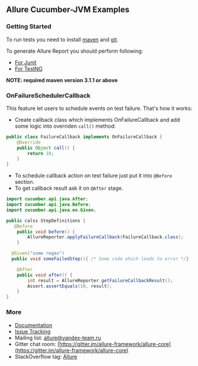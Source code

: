 [maven]: http://maven.apache.org/
[git]: http://git-scm.com/

## Allure Cucumber-JVM Examples

### Getting Started

To run tests you need to install [maven][maven] and [git][git].

To generate Allure Report you should perform following:
* [For Junit](junit/)
* [For TestNG](testng/)

**NOTE: required maven version 3.1.1 or above**


### OnFailureSchedulerCallback
This feature let users to schedule events on test failure.
That's how it works:
* Create callback class which implements OnFailureCallback and add some logic into overriden ```call()``` method:
```java
public class FailureCallback implements OnFailureCallback {
    @Override
    public Object call() {
        return 10;
    }
}
```
* To schedule callback action on test failure just put it into ```@Before``` section.
* To get callback result ask it on ```@After``` stage.

```java
import cucumber.api.java.After;
import cucumber.api.java.Before;
import cucumber.api.java.en.Given;

public calss StepDefinitions {
   @Before
    public void before() {
        AllureReporter.applyFailureCallback(FailureCallback.class);
    }

  @Given("some regex")
  public void someFailedStep(){ /* Some code which leads to error */}

    @After
    public void after() {
        int result = AllureReporter.getFailureCallbackResult();
        Assert.assertEquals(10, result);
    }
}
```

### More

* [Documentation](https://github.com/allure-framework/allure-core/wiki)
* [Issue Tracking](https://github.com/allure-framework/allure-core/issues?labels=&milestone=&page=1&state=open)
* Mailing list: [allure@yandex-team.ru](mailto:allure@yandex-team.ru)
* Gitter chat room: [https://gitter.im/allure-framework/allure-core](https://gitter.im/allure-framework/allure-core)
* StackOverflow tag: [Allure](http://stackoverflow.com/questions/tagged/allure)
